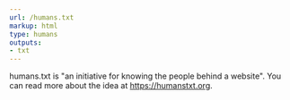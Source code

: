 ```yaml
---
url: /humans.txt
markup: html
type: humans
outputs:
- txt
---
```


humans.txt is "an initiative for knowing the people behind a website".
You can read more about the idea at https://humanstxt.org.
